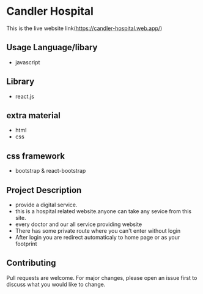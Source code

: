 # Candler Hospital

This is the live website link(https://candler-hospital.web.app/)

## Usage Language/libary
- javascript

## Library
- react.js

## extra material
- html
- css

## css framework
- bootstrap & react-bootstrap

## Project Description
- provide a digital service.
- this is a hospital related website.anyone can take any sevice from this site.
- every doctor and our all service providing website
- There has some private route where you can't enter without login
- After login you are redirect automaticaly to home page or as your footprint

## Contributing
Pull requests are welcome. For major changes, please open an issue first to discuss what you would like to change.
